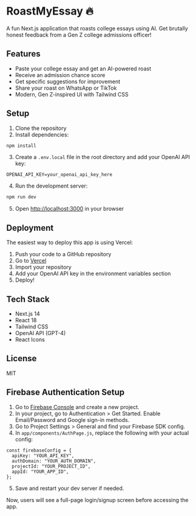 # RoastMyEssay 🔥

A fun Next.js application that roasts college essays using AI. Get brutally honest feedback from a Gen Z college admissions officer!

## Features

- Paste your college essay and get an AI-powered roast
- Receive an admission chance score
- Get specific suggestions for improvement
- Share your roast on WhatsApp or TikTok
- Modern, Gen Z-inspired UI with Tailwind CSS

## Setup

1. Clone the repository
2. Install dependencies:
```bash
npm install
```

3. Create a `.env.local` file in the root directory and add your OpenAI API key:
```
OPENAI_API_KEY=your_openai_api_key_here
```

4. Run the development server:
```bash
npm run dev
```

5. Open [http://localhost:3000](http://localhost:3000) in your browser

## Deployment

The easiest way to deploy this app is using Vercel:

1. Push your code to a GitHub repository
2. Go to [Vercel](https://vercel.com)
3. Import your repository
4. Add your OpenAI API key in the environment variables section
5. Deploy!

## Tech Stack

- Next.js 14
- React 18
- Tailwind CSS
- OpenAI API (GPT-4)
- React Icons

## License

MIT 

## Firebase Authentication Setup

1. Go to [Firebase Console](https://console.firebase.google.com/) and create a new project.
2. In your project, go to Authentication > Get Started. Enable Email/Password and Google sign-in methods.
3. Go to Project Settings > General and find your Firebase SDK config.
4. In `app/components/AuthPage.js`, replace the following with your actual config:

```
const firebaseConfig = {
  apiKey: "YOUR_API_KEY",
  authDomain: "YOUR_AUTH_DOMAIN",
  projectId: "YOUR_PROJECT_ID",
  appId: "YOUR_APP_ID",
};
```

5. Save and restart your dev server if needed.

Now, users will see a full-page login/signup screen before accessing the app. 